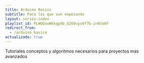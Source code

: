 ```yaml
---
title: Arduino Basico
subtitle: Para los que van empezando
layout: series-index
playlist_id: PLWQQswW6kqpXb_D260uyv0f7b-in6Va6F
redirect_from:
  - /arduino_basico
actualizado: true
---
```


Tutoriales conceptos y algoritmos necesarios para proyectos mas avanzados
